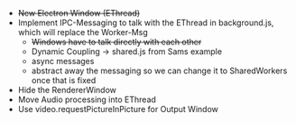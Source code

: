 * ~~New Electron Window (EThread)~~
* Implement IPC-Messaging to talk with the EThread in background.js, which will replace the Worker-Msg
  * ~~Windows have to talk directly with each other~~
  * Dynamic Coupling -> shared.js from Sams example
  * async messages
  * abstract away the messaging so we can change it to SharedWorkers once that is fixed
* Hide the RendererWindow
* Move Audio processing into EThread
* Use video.requestPictureInPicture for Output Window
